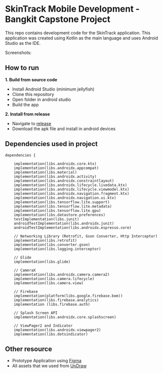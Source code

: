 # SkinTrack Mobile Development - Bangkit Capstone Project

This repo contains development code for the SkinTrack application. This application was created using Kotlin as the main language and uses Android Studio as the IDE.

Screenshots: 

## How to run
**1. Build from source code**
- Install Android Studio (minimum jellyfish)
- Clone this repository
- Open folder in android studio
- Build the app

**2. Install from release**
- Navigate to [release](https://github.com/C241-PS304/mobile-development/releases/tag/v1.0.0/SkinTrack.apk)
- Download the apk file and install in android devices

## Dependencies used in project
```
dependencies {

    implementation(libs.androidx.core.ktx)
    implementation(libs.androidx.appcompat)
    implementation(libs.material)
    implementation(libs.androidx.activity)
    implementation(libs.androidx.constraintlayout)
    implementation(libs.androidx.lifecycle.livedata.ktx)
    implementation(libs.androidx.lifecycle.viewmodel.ktx)
    implementation(libs.androidx.navigation.fragment.ktx)
    implementation(libs.androidx.navigation.ui.ktx)
    implementation(libs.tensorflow.lite.support)
    implementation(libs.tensorflow.lite.metadata)
    implementation(libs.tensorflow.lite.gpu)
    implementation(libs.datastore.preferences)
    testImplementation(libs.junit)
    androidTestImplementation(libs.androidx.junit)
    androidTestImplementation(libs.androidx.espresso.core)

    // Networking Library (Retrofit, Gson Converter, Http Interceptor)
    implementation(libs.retrofit)
    implementation(libs.converter.gson)
    implementation(libs.logging.interceptor)

    // Glide
    implementation(libs.glide)

    // CameraX
    implementation(libs.androidx.camera.camera2)
    implementation(libs.camera.lifecycle)
    implementation(libs.camera.view)

    // Firebase
    implementation(platform(libs.google.firebase.bom))
    implementation(libs.firebase.analytics)
    implementation (libs.firebase.auth)

    // Splash Screen API
    implementation(libs.androidx.core.splashscreen)

    // ViewPager2 and Indicator
    implementation(libs.androidx.viewpager2)
    implementation(libs.dotsindicator)
```

## Other resource
- Prototype Application using [Figma](https://www.figma.com/design/hsfndDwuHIUSkEsYJZHxTb/Prototype-[FaceTrack]?node-id=0-1&t=RNMFyAB9waDfhVWr-0)
- All assets that we used from [UnDraw](https://undraw.co/)
